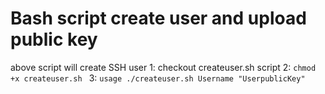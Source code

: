 # Bash script create user and upload public key
above script will create SSH user
1: checkout createuser.sh script
2: `chmod +x createuser.sh `
3: `usage ./createuser.sh Username "UserpublicKey"`